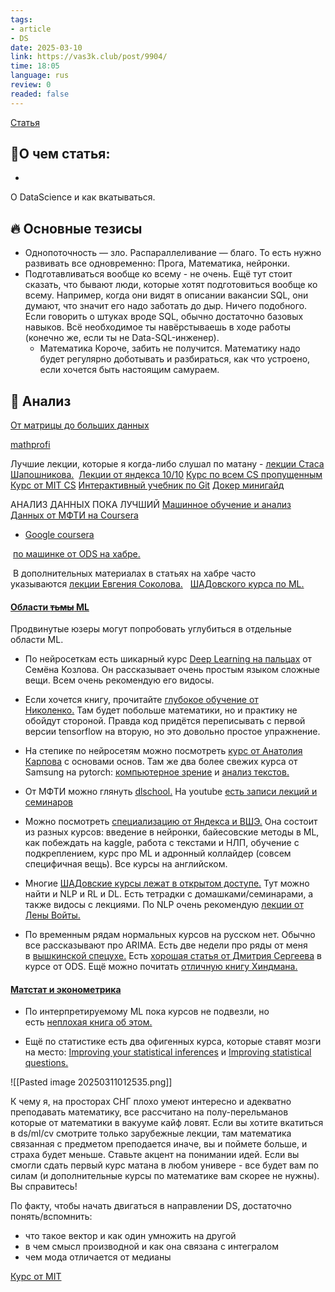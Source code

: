 ```yaml
---
tags: 
- article
- DS
date: 2025-03-10
link: https://vas3k.club/post/9904/
time: 18:05
language: rus
review: 0
readed: false
---
```

[Статья](https://vas3k.club/post/9904/)

## 📝О чем статья:   
-
О DataScience и как вкатываться. 

## 🔥 Основные тезисы  
-  Однопоточность — зло. Распараллеливание — благо.
   То есть нужно развивать все одновременно: Прога, Математика, нейронки. 
- Подготавливаться вообще ко всему - не очень. 
   Ещё тут стоит сказать, что бывают люди, которые хотят подготовиться вообще ко всему. Например, когда они видят в описании вакансии SQL, они думают, что значит его надо заботать до дыр. Ничего подобного. Если говорить о штуках вроде SQL, обычно достаточно базовых навыков. Всё необходимое ты навёрстываешь в ходе работы (конечно же, если ты не Data-SQL-инженер).
   - Математика
     Короче, забить не получится. Математику надо будет регулярно доботывать и разбираться, как что устроено, если хочется быть настоящим самураем.

## 🔎 Анализ  
[От матрицы до больших данных](https://www.youtube.com/@CS_HSE)

[mathprofi](mathprofi.ru)

 Лучшие лекции, которые я когда-либо слушал по матану - [лекции Стаса Шапошникова.](http://www.mathnet.ru/php/seminars.phtml?presentid=17794&option_lang=) 
[Лекции от яндекса 10/10](https://habr.com/ru/companies/yandex/articles/498856/)
[Курс по всем CS пропущенным](https://github.com/danlark1/hse_missing_cs_education)
[Курс от MIT CS](https://missing-semester-rus.github.io/2020/course-shell/)
[Интерактивный учебник по Git](https://githowto.com/ru)
[Докер минигайд](https://proglib.io/p/docker)


АНАЛИЗ ДАННЫХ ПОКА ЛУЧШИЙ
[Машинное обучение и анализ Данных от МФТИ на Coursera](https://github.com/minhdai2410/machine-learning-data-analysis-yandex-mipt-coursera/tree/master)

- [Google coursera](https://www.coursera.org/learn/foundations-of-data-science/supplement/EDWq9/google-advanced-data-analytics-certificate-overview)

 [по машинке от ODS на хабре.](https://habr.com/ru/company/ods/blog/322626/)

 В дополнительных материалах в статьях на хабре часто указываются [лекции Евгения Соколова.](https://github.com/esokolov/ml-course-hse)
  [ШАДовского курса по ML.](https://www.youtube.com/playlist?list=PLww5O9qI8iPP-mZf8mCMff3eMWFBHr0m1)


#### [Области ~~тьмы~~ ML](https://vas3k.club/post/9904/#Oblasti-del-tmy-del)

Продвинутые юзеры могут попробовать углубиться в отдельные области ML.

- По нейросеткам есть шикарный курс [Deep Learning на пальцах](https://dlcourse.ai/) от Семёна Козлова. Он рассказывает очень простым языком сложные вещи. Всем очень рекомендую его видосы.
    
- Если хочется книгу, прочитайте [глубокое обучение от Николенко.](https://www.litres.ru/a-kadurin-13464223/glubokoe-obuchenie-pogruzhenie-v-mir-neyronnyh-29817855/) Там будет побольше математики, но и практику не обойдут стороной. Правда код придётся переписывать с первой версии tensorflow на вторую, но это довольно простое упражнение.
    
- На степике по нейросетям можно посмотреть [курс от Анатолия Карпова](https://stepik.org/course/401/promo) с основами основ. Там же два более свежих курса от Samsung на pytorch: [компьютерное зрение](http://stepik.org/50352) и [анализ текстов.](https://stepik.org/course/54098/promo)
    
- От МФТИ можно глянуть [dlschool.](https://www.dlschool.org/) На youtube [есть записи лекций и семинаров](https://www.youtube.com/channel/UCFTNoZYjkg-3LZTHrHfV1nQ/playlists)
    
- Можно посмотреть [специализацию от Яндекса и ВШЭ.](https://www.coursera.org/specializations/aml/?utm_medium=institutions&utm_source=yandex&utm_campaign=yacademy) Она состоит из разных курсов: введение в нейронки, байесовские методы в ML, как побеждать на kaggle, работа с текстами и НЛП, обучение с подкреплением, курс про ML и адронный коллайдер (совсем специфичная вещь). Все курсы на английском.
    
- Многие [ШАДовские курсы лежат в открытом доступе.](https://github.com/yandexdataschool) Тут можно найти и NLP и RL и DL. Есть тетрадки с домашками/семинарами, а также видосы с лекциями. По NLP очень рекомендую [лекции от Лены Войты.](https://lena-voita.github.io/nlp_course.html)
    
- По временным рядам нормальных курсов на русском нет. Обычно все рассказывают про ARIMA. Есть две недели про ряды от меня в [вышкинской спецухе.](https://www.coursera.org/learn/data-analysis-statistical-methods?specialization=machine-learning-from-statistics-to-neural-networks#syllabus) Есть [хорошая статья от Дмитрия Сергеева](https://habr.com/ru/company/ods/blog/327242/) в курсе от ODS. Ещё можно почитать [отличную книгу Хиндмана.](https://otexts.com/fpp2/)
    

#### [Матстат и эконометрика](https://vas3k.club/post/9904/#Matstat-i-ekonometrika)


- По интерпретируемому ML пока курсов не подвезли, но есть [неплохая книга об этом.](https://christophm.github.io/interpretable-ml-book/)

- Ещё по статистике есть два офигенных курса, которые ставят мозги на место: [Improving your statistical inferences](https://www.coursera.org/learn/statistical-inferences) и [Improving statistical questions.](https://www.coursera.org/learn/improving-statistical-questions)


![[Pasted image 20250311012535.png]]



К чему я, на просторах СНГ плохо умеют интересно и адекватно преподавать математику, все рассчитано на полу-перельманов которые от математики в вакууме кайф ловят. Если вы хотите вкатиться в ds/ml/cv смотрите только зарубежные лекции, там математика связанная с предметом преподается иначе, вы и поймете больше, и страха будет меньше. Ставьте акцент на понимании идей. Если вы смогли сдать первый курс матана в любом универе - все будет вам по силам (и дополнительные курсы по математике вам скорее не нужны). Вы справитесь!



По факту, чтобы начать двигаться в направлении DS, достаточно понять/вспомнить:

- что такое вектор и как один умножить на другой
- в чем смысл производной и как она связана с интегралом
- чем мода отличается от медианы

[Курс от MIT](https://www.youtube.com/playlist?list=PLUl4u3cNGP63oMNUHXqIUcrkS2PivhN3k)